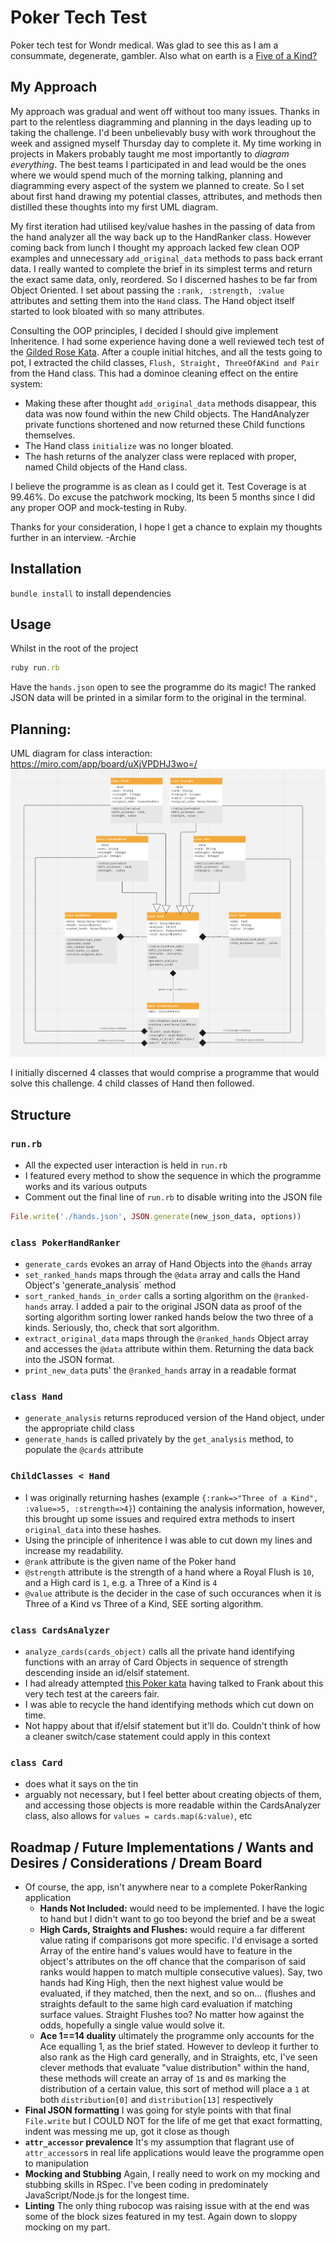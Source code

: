 # Poker Tech Test

Poker tech test for Wondr medical. Was glad to see this as I am a consummate, degenerate, gambler. Also what on earth is a [Five of a Kind? ](https://en.wikipedia.org/wiki/List_of_poker_hands
)

## My Approach

My approach was gradual and went off without too many issues. Thanks in part to the relentless diagramming and planning in the days leading up to taking the challenge. I'd been unbelievably busy with work throughout the week and assigned myself Thursday day to complete it. My time working in projects in Makers probably taught me most importantly to *diagram everything*. The best teams I participated in and lead would be the ones where we would spend much of the morning talking, planning and diagramming every aspect of the system we planned to create. So I set about first hand drawing my potential classes, attributes, and methods then distilled these thoughts into my first UML diagram. 

My first iteration had utilised key/value hashes in the passing of data from the hand analyzer all the way back up to the HandRanker class. However coming back from lunch I thought my approach lacked few clean OOP examples and unnecessary `add_original_data` methods to pass back errant data. I really wanted to complete the brief in its simplest terms and return the exact same data, only, reordered. So I discerned hashes to be far from Object Oriented. I set about passing the `:rank, :strength, :value` attributes and setting them into the `Hand` class. The Hand object itself started to look bloated with so many attributes.

Consulting the OOP principles, I decided I should give implement Inheritence. I had some experience having done a well reviewed tech test of the [Gilded Rose Kata](https://github.com/archiemartini/Gilded-Rose-Kata). After a couple initial hitches, and all the tests going to pot, I extracted the child classes, `Flush, Straight, ThreeOfAKind and Pair` from the Hand class. This had a dominoe cleaning effect on the entire system:
- Making these after thought `add_original_data` methods disappear, this data was now found within the new Child objects. The HandAnalyzer private functions shortened and now returned these Child functions themselves. 
- The Hand class `initialize` was no longer bloated.
- The hash returns of the analyzer class were replaced with proper, named Child objects of the Hand class.

I believe the programme is as clean as I could get it. Test Coverage is at 99.46%. Do excuse the patchwork mocking, Its been 5 months since I did any proper OOP and mock-testing in Ruby.

Thanks for your consideration, I hope I get a chance to explain my thoughts further in an interview.
-Archie

## Installation

`bundle install` to install dependencies

## Usage

Whilst in the root of the project
```ruby
ruby run.rb
```

Have the `hands.json` open to see the programme do its magic!
The ranked JSON data will be printed in a similar form to the original in the terminal.

## Planning:

UML diagram for class interaction:
https://miro.com/app/board/uXjVPDHJ3wo=/
![diagram](./UML-diagram.png)

I initially discerned 4 classes that would comprise a programme that would solve this challenge. 4 child classes of Hand then followed.

## Structure

### `run.rb`
- All the expected user interaction is held in `run.rb`
- I featured every method to show the sequence in which the programme works and its various outputs
- Comment out the final line of `run.rb` to disable writing into the JSON file
```ruby
File.write('./hands.json', JSON.generate(new_json_data, options))
```
### `class PokerHandRanker`
- `generate_cards` evokes an array of Hand Objects into the `@hands` array
- `set_ranked_hands` maps through the `@data` array and calls the Hand Object's 'generate_analysis` method
- `sort_ranked_hands_in_order` calls a sorting algorithm on the `@ranked-hands` array. I added a pair to the original JSON data as proof of the sorting algorithm sorting lower ranked hands below the two three of a kinds. Seriously, tho, check that sort algorithm.
- `extract_original_data` maps through the `@ranked_hands` Object array and accesses the `@data` attribute within them. Returning the data back into the JSON format.
- `print_new_data` puts' the `@ranked_hands` array in a readable format

### `class Hand`
- `generate_analysis` returns reproduced version of the Hand object, under the appropriate child class
- `generate_hands` is called privately by the `get_analysis` method, to populate the `@cards` attribute

### `ChildClasses < Hand`
- I was originally returning hashes (example `{:rank=>"Three of a Kind", :value=>5, :strength=>4}`) containing the analysis information, however, this brought up some issues and required extra methods to insert `original_data` into these hashes.
- Using the principle of inheritence I was able to cut down my lines and increase my readability.
- `@rank` attribute is the given name of the Poker hand
- `@strength` attribute is the strength of a hand where a Royal Flush is `10`, and a High card is `1`, e.g. a Three of a Kind is `4`
- `@value` attribute is the decider in the case of such occurances when it is Three of a Kind vs Three of a Kind, SEE sorting algorithm.

### `class CardsAnalyzer`
- `analyze_cards(cards_object)` calls all the private hand identifying functions with an array of Card Objects in sequence of strength descending inside an id/elsif statement.
- I had already attempted [this Poker kata](https://www.codewars.com/kata/5739174624fc28e188000465) having talked to Frank about this very tech test at the careers fair.
- I was able to recycle the hand identifying methods which cut down on time.
- Not happy about that if/elsif statement but it'll do. Couldn't think of how a cleaner switch/case statement could apply in this context

### `class Card`
- does what it says on the tin
- arguably not necessary, but I feel better about creating objects of them, and accessing those objects is more readable within the CardsAnalyzer class, also allows for `values = cards.map(&:value)`, etc

## Roadmap / Future Implementations / Wants and Desires / Considerations / Dream Board
- Of course, the app, isn't anywhere near to a complete PokerRanking application
  - **Hands Not Included:** would need to be implemented. I have the logic to hand but I didn't want to go too beyond the brief and be a sweat
  - **High Cards, Straights and Flushes:** would require a far different value rating if comparisons got more specific. I'd envisage a sorted Array of the    entire hand's values would have to feature in the object's attributes on the off chance that the comparison of said ranks would happen to match multiple    consecutive values). Say, two hands had King High, then the next highest value would be evaluated, if they matched, then the next, and so on... (flushes    and straights default to the same high card evaluation if matching surface values. Straight Flushes too? No matter how against the odds, hopefully a        single value would solve it.
  - **Ace 1==14 duality** ultimately the programme only accounts for the Ace equalling 1, as the brief stated. However to devleop it further to also rank as the High card generally, and in Straights, etc, I've seen clever methods that evaluate "value distribution" within the hand, these methods will create an array of `1`s and `0`s marking the distribution of a certain value, this sort of method will place a `1` at both `distribution[0]` and `distribution[13]` respectively
- **Final JSON formatting** I was going for style points with that final `File.write` but I COULD NOT for the life of me get that exact formatting, indent was messing me up, got it close as though
- **`attr_accessor` prevalence** It's my assumption that flagrant use of `attr_accessor`s in real life applications would leave the programme open to manipulation
- **Mocking and Stubbing** Again, I really need to work on my mocking and stubbing skills in RSpec. I've been coding in predominately JavaScript/Node.js for the longest time.
- **Linting** The only thing rubocop was raising issue with at the end was some of the block sizes featured in my test. Again down to sloppy mocking on my part.


